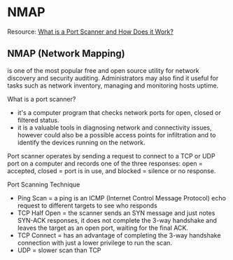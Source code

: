 # NMAP

Resource: [What is a Port Scanner and How Does it Work?](https://www.varonis.com/blog/port-scanning-techniques)

## NMAP (Network Mapping) 
is one of the most popular free and open source utility for network discovery and security auditing. Administrators may also find it useful for tasks such as network inventory, managing and monitoring hosts uptime.

What is a port scanner? 
- it's a computer program that checks network ports for open, closed or filtered status.
- it is a valuable tools in diagnosing network and connectivity issues, however could also be a possible access points for infiltration and to identify the devices running on the network. 

Port scanner operates by sending a request to connect to a TCP or UDP port on a computer and records one of the three responses: open = accepted, closed = port is in use, and blocked = silence or no response.

Port Scanning Technique
- Ping Scan = a ping is an ICMP (Internet Control Message Protocol) echo request to different targets to see who responds
- TCP Half Open = the scanner sends an SYN message and just notes SYN-ACK responses, it does not complete the 3-way handshake and leaves the target as an open port, waiting for the final ACK.
- TCP Connect = has an advantage of completing the 3-way handshake connection with just a lower privilege to run the scan. 
- UDP = slower scan than TCP 